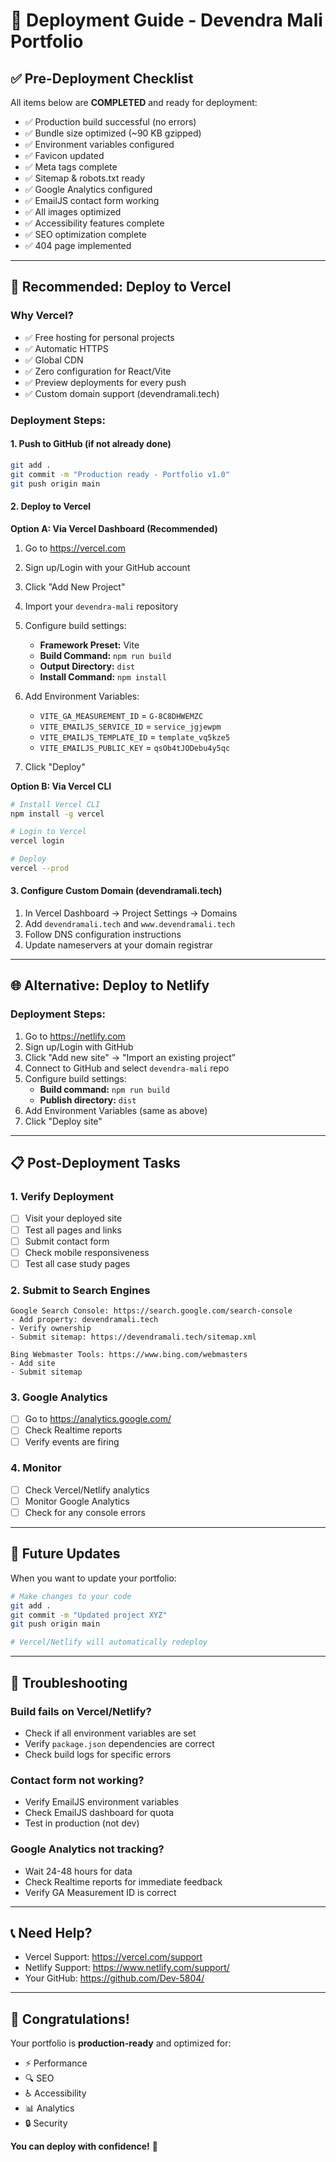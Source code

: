 # 🚀 Deployment Guide - Devendra Mali Portfolio

## ✅ Pre-Deployment Checklist

All items below are **COMPLETED** and ready for deployment:

- ✅ Production build successful (no errors)
- ✅ Bundle size optimized (~90 KB gzipped)
- ✅ Environment variables configured
- ✅ Favicon updated
- ✅ Meta tags complete
- ✅ Sitemap & robots.txt ready
- ✅ Google Analytics configured
- ✅ EmailJS contact form working
- ✅ All images optimized
- ✅ Accessibility features complete
- ✅ SEO optimization complete
- ✅ 404 page implemented

---

## 🎯 Recommended: Deploy to Vercel

### Why Vercel?
- ✅ Free hosting for personal projects
- ✅ Automatic HTTPS
- ✅ Global CDN
- ✅ Zero configuration for React/Vite
- ✅ Preview deployments for every push
- ✅ Custom domain support (devendramali.tech)

### Deployment Steps:

#### 1. **Push to GitHub** (if not already done)
```bash
git add .
git commit -m "Production ready - Portfolio v1.0"
git push origin main
```

#### 2. **Deploy to Vercel**

**Option A: Via Vercel Dashboard (Recommended)**
1. Go to https://vercel.com
2. Sign up/Login with your GitHub account
3. Click "Add New Project"
4. Import your `devendra-mali` repository
5. Configure build settings:
   - **Framework Preset:** Vite
   - **Build Command:** `npm run build`
   - **Output Directory:** `dist`
   - **Install Command:** `npm install`

6. Add Environment Variables:
   - `VITE_GA_MEASUREMENT_ID` = `G-8C8DHWEMZC`
   - `VITE_EMAILJS_SERVICE_ID` = `service_jgjewpm`
   - `VITE_EMAILJS_TEMPLATE_ID` = `template_vq5kze5`
   - `VITE_EMAILJS_PUBLIC_KEY` = `qsOb4tJODebu4y5qc`

7. Click "Deploy"

**Option B: Via Vercel CLI**
```bash
# Install Vercel CLI
npm install -g vercel

# Login to Vercel
vercel login

# Deploy
vercel --prod
```

#### 3. **Configure Custom Domain** (devendramali.tech)
1. In Vercel Dashboard → Project Settings → Domains
2. Add `devendramali.tech` and `www.devendramali.tech`
3. Follow DNS configuration instructions
4. Update nameservers at your domain registrar

---

## 🌐 Alternative: Deploy to Netlify

### Deployment Steps:

1. Go to https://netlify.com
2. Sign up/Login with GitHub
3. Click "Add new site" → "Import an existing project"
4. Connect to GitHub and select `devendra-mali` repo
5. Configure build settings:
   - **Build command:** `npm run build`
   - **Publish directory:** `dist`
6. Add Environment Variables (same as above)
7. Click "Deploy site"

---

## 📋 Post-Deployment Tasks

### 1. **Verify Deployment**
- [ ] Visit your deployed site
- [ ] Test all pages and links
- [ ] Submit contact form
- [ ] Check mobile responsiveness
- [ ] Test all case study pages

### 2. **Submit to Search Engines**
```
Google Search Console: https://search.google.com/search-console
- Add property: devendramali.tech
- Verify ownership
- Submit sitemap: https://devendramali.tech/sitemap.xml

Bing Webmaster Tools: https://www.bing.com/webmasters
- Add site
- Submit sitemap
```

### 3. **Google Analytics**
- [ ] Go to https://analytics.google.com/
- [ ] Check Realtime reports
- [ ] Verify events are firing

### 4. **Monitor**
- [ ] Check Vercel/Netlify analytics
- [ ] Monitor Google Analytics
- [ ] Check for any console errors

---

## 🔄 Future Updates

When you want to update your portfolio:

```bash
# Make changes to your code
git add .
git commit -m "Updated project XYZ"
git push origin main

# Vercel/Netlify will automatically redeploy
```

---

## 🐛 Troubleshooting

### Build fails on Vercel/Netlify?
- Check if all environment variables are set
- Verify `package.json` dependencies are correct
- Check build logs for specific errors

### Contact form not working?
- Verify EmailJS environment variables
- Check EmailJS dashboard for quota
- Test in production (not dev)

### Google Analytics not tracking?
- Wait 24-48 hours for data
- Check Realtime reports for immediate feedback
- Verify GA Measurement ID is correct

---

## 📞 Need Help?

- Vercel Support: https://vercel.com/support
- Netlify Support: https://www.netlify.com/support/
- Your GitHub: https://github.com/Dev-5804/

---

## 🎉 Congratulations!

Your portfolio is **production-ready** and optimized for:
- ⚡ Performance
- 🔍 SEO
- ♿ Accessibility
- 📊 Analytics
- 🔒 Security

**You can deploy with confidence!** 🚀
